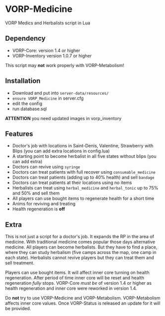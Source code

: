 # VORP-Medicine

VORP Medics and Herbalists script in Lua

## Dependency

* VORP-Core: version 1.4 or higher
* VORP-Inventory version 1.0.7 or higher

This script may **not** work properly with VORP-Metabolism!

## Installation

* Download and put into `server-data/resources/`
* `ensure VORP_Medicine` in server.cfg
* edit the config
* run database.sql

**ATTENTION** you need updated images in vorp_inventory

## Features

* Doctor's job with locations in Saint-Denis, Valentine, Strawberry with Blips (you can add extra locations in config.lua)
* A starting point to become herbalist in all five states without blips (you can add extra)
* Doctors can revive using `syringe`
* Doctors can treat patients with full recover using `consumable_medicine`
* Doctors can treat patients (adding up to 40% health) and sell `bandage`
* Doctors can treat patients at their locations using no items
* Herbalists can treat using `herbal_medicine` and `herbal_tonic` up to 75% and 50% and sell them
* All players can use bought items to regenerate health for a short time
* Anims for reviving and treating
* Health regeneration is **off**

## Extra

This is not just a script for a doctor's job. It expands the RP in the area of medicine. With traditional medicine comes popular those days alternative medicine.
All players can become herbalists. But they have to find a place, where they can study herbalism (five camps across the map, one camp in each state). Herbalists
cannot revive players but they can treat them and sell treatment.

Players can use bought items. It will affect inner core turning on health regeneration. After period of time inner core will be reset and health regeneration *fully* stops.
VORP-Core *must be* of version 1.4 or higher as health regeneration and inner core were reworked in version 1.4.

Do **not** try to use VORP-Medicine and VORP-Metabolism. VORP-Metabolism affects inner core values. Once VORP-Status is released an update for it will be provided.
